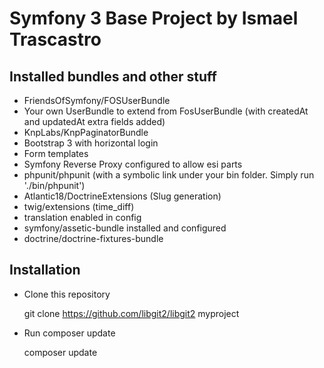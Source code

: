 Symfony 3 Base Project by Ismael Trascastro
===========================================

Installed bundles and other stuff
---------------------------------

- FriendsOfSymfony/FOSUserBundle
- Your own UserBundle to extend from FosUserBundle (with createdAt and updatedAt extra fields added)
- KnpLabs/KnpPaginatorBundle
- Bootstrap 3 with horizontal login
- Form templates
- Symfony Reverse Proxy configured to allow esi parts
- phpunit/phpunit (with a symbolic link under your bin folder. Simply run './bin/phpunit')
- Atlantic18/DoctrineExtensions (Slug generation)
- twig/extensions (time_diff)
- translation enabled in config
- symfony/assetic-bundle installed and configured
- doctrine/doctrine-fixtures-bundle

Installation
------------

- Clone this repository

    git clone https://github.com/libgit2/libgit2 myproject

- Run composer update

    composer update